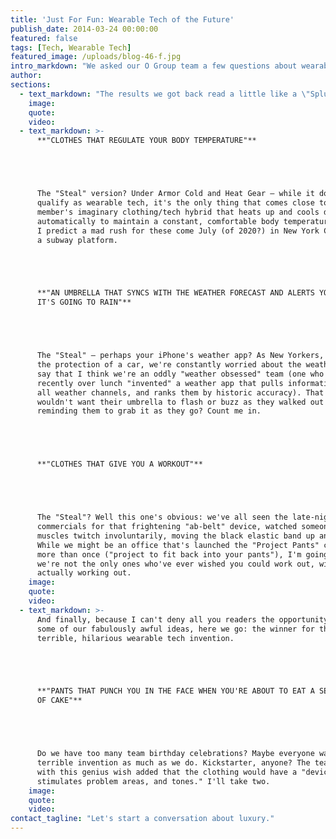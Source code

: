 ```yaml
---
title: 'Just For Fun: Wearable Tech of the Future'
publish_date: 2014-03-24 00:00:00
featured: false
tags: [Tech, Wearable Tech]
featured_image: /uploads/blog-46-f.jpg
intro_markdown: "We asked our O Group team a few questions about wearable tech of the future last week. We didn't quite know what they would come up with, or what we would do with the results, but we did know that a creative team like this would have some awesome (and sometimes awesomely bad) ideas.​"
author:
sections:
  - text_markdown: "The results we got back read a little like a \"Splurge vs. Steal\" section of a fashion magazine. \"Steal\" being the reality of what currently exists in wearable technology, and \"Splurge\" being our team's fantasy inventions. Curious about what they came up with?​"
    image:
    quote:
    video:
  - text_markdown: >-
      **"CLOTHES THAT REGULATE YOUR BODY TEMPERATURE"**





      The "Steal" version? Under Armor Cold and Heat Gear – while it doesn't
      qualify as wearable tech, it's the only thing that comes close to one team
      member's imaginary clothing/tech hybrid that heats up and cools down
      automatically to maintain a constant, comfortable body temperature.
      I predict a mad rush for these come July (of 2020?) in New York City on
      a subway platform.





      **"AN UMBRELLA THAT SYNCS WITH THE WEATHER FORECAST AND ALERTS YOU WHEN
      IT'S GOING TO RAIN"**





      The "Steal" – perhaps your iPhone's weather app? As New Yorkers, without
      the protection of a car, we're constantly worried about the weather. I will
      say that I think we're an oddly "weather obsessed" team (one who just
      recently over lunch "invented" a weather app that pulls information from
      all weather channels, and ranks them by historic accuracy). That said, who
      wouldn't want their umbrella to flash or buzz as they walked out the door,
      reminding them to grab it as they go? Count me in.





      **"CLOTHES THAT GIVE YOU A WORKOUT"**





      The "Steal"? Well this one's obvious: we've all seen the late-night
      commercials for that frightening "ab-belt" device, watched someone's
      muscles twitch involuntarily, moving the black elastic band up and down.
      While we might be an office that's launched the "Project Pants" campaign
      more than once ("project to fit back into your pants"), I'm going to guess
      we're not the only ones who've ever wished you could work out, without
      actually working out.​
    image:
    quote:
    video:
  - text_markdown: >-
      And finally, because I can't deny all you readers the opportunity to hear
      some of our fabulously awful ideas, here we go: the winner for the most
      terrible, hilarious wearable tech invention.





      **"PANTS THAT PUNCH YOU IN THE FACE WHEN YOU'RE ABOUT TO EAT A SECOND PIECE
      OF CAKE"**





      Do we have too many team birthday celebrations? Maybe everyone wants this
      terrible invention as much as we do. Kickstarter, anyone? The team member
      with this genius wish added that the clothing would have a "device that
      stimulates problem areas, and tones." I'll take two.​
    image:
    quote:
    video:
contact_tagline: "Let's start a conversation about luxury."
---
```



